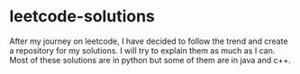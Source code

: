 # leetcode-solutions
After my journey on leetcode, I have decided to follow the trend and create a repository for my solutions. I will try to explain them as much as I can. 
Most of these solutions are in python but some of them are in java and c++.
